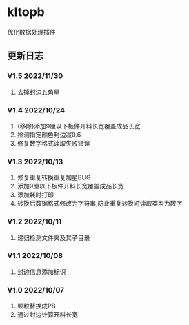 # kltopb

优化数据处理插件

## 更新日志

### V1.5 2022/11/30
1. 去掉封边五角星

### V1.4 2022/10/24
1. (移除)添加9厘以下板件开料长宽覆盖成品长宽
2. 检测指定颜色封边减0.6
3. 修复数字格式读取失败错误

### V1.3 2022/10/13
1. 修复重复转换重复加星BUG
2. 添加9厘以下板件开料长宽覆盖成品长宽
3. 添加耗时打印
4. 转换后数据格式修改为字符串,防止重复转换时读取类型为数字

### V1.2 2022/10/11
1. 递归检测文件夹及其子目录

### V1.1  2022/10/08
1. 封边信息添加标识

### V1.0  2022/10/07
1. 颗粒替换成PB
2. 通过封边计算开料长宽